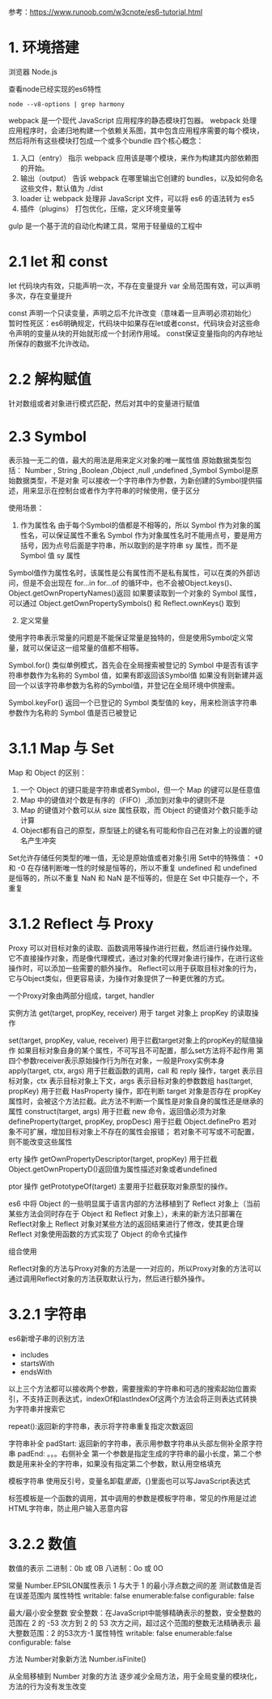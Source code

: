参考：https://www.runoob.com/w3cnote/es6-tutorial.html

# 1. 环境搭建

浏览器
Node.js

查看node已经实现的es6特性
```shell
node --v8-options | grep harmony
```

webpack 是一个现代 JavaScript 应用程序的静态模块打包器。
webpack 处理应用程序时，会递归地构建一个依赖关系图，其中包含应用程序需要的每个模块，然后将所有这些模块打包成一个或多个bundle
四个核心概念：
1. 入口（entry）
    指示 webpack 应用该是哪个模块，来作为构建其内部依赖图的开始。
2. 输出（output）
    告诉 webpack 在哪里输出它创建的 bundles，以及如何命名这些文件，默认值为 ./dist
3. loader
    让 webpack 处理非 JavaScript 文件，可以将 es6 的语法转为 es5
4. 插件（plugins）
    打包优化，压缩，定义环境变量等

gulp 是一个基于流的自动化构建工具，常用于轻量级的工程中

# 2.1 let 和 const

let 代码块内有效，只能声明一次，不存在变量提升
var 全局范围有效，可以声明多次，存在变量提升

const 声明一个只读变量，声明之后不允许改变（意味着一旦声明必须初始化）
暂时性死区：es6明确规定，代码块中如果存在let或者const，代码块会对这些命令声明的变量从块的开始就形成一个封闭作用域。
const保证变量指向的内存地址所保存的数据不允许改动。

# 2.2 解构赋值

针对数组或者对象进行模式匹配，然后对其中的变量进行赋值

# 2.3 Symbol

表示独一无二的值，最大的用法是用来定义对象的唯一属性值
原始数据类型包括：
Number , String ,Boolean ,Object ,null ,undefined ,Symbol
Symbol是原始数据类型，不是对象
可以接收一个字符串作为参数，为新创建的Symbol提供描述，用来显示在控制台或者作为字符串的时候使用，便于区分

使用场景：
1. 作为属性名
由于每个Symbol的值都是不相等的，所以 Symbol 作为对象的属性名，可以保证属性不重名
Symbol 作为对象属性名时不能用点号，要是用方括号，因为点号后面是字符串，所以取到的是字符串 sy 属性，而不是 Symbol 值 sy 属性 

Symbol值作为属性名时，该属性是公有属性而不是私有属性，可以在类的外部访问，但是不会出现在 for...in   for...of 的循环中，也不会被Object.keys()、Object.getOwnPropertyNames()返回
如果要读取到一个对象的 Symbol 属性，可以通过 Object.getOwnPropertySymbols() 和 Reflect.ownKeys() 取到

2. 定义常量

使用字符串表示常量的问题是不能保证常量是独特的，但是使用Symbol定义常量，就可以保证这一组常量的值都不相等。

Symbol.for() 类似单例模式，首先会在全局搜索被登记的 Symbol 中是否有该字符串参数作为名称的 Symbol 值，如果有即返回该Symbol值
如果没有则新建并返回一个以该字符串参数为名称的Symbol值，并登记在全局环境中供搜索。

Symbol.keyFor() 返回一个已登记的 Symbol 类型值的 key，用来检测该字符串参数作为名称的 Symbol 值是否已被登记

# 3.1.1 Map 与 Set

Map 和 Object 的区别：
1. 一个 Object 的键只能是字符串或者Symbol，但一个 Map 的键可以是任意值
2. Map 中的键值对个数是有序的（FIFO）,添加到对象中的键则不是
3. Map 的键值对个数可以从 size 属性获取，而 Object 的键值对个数只能手动计算
4. Object都有自己的原型，原型链上的键名有可能和你自己在对象上的设置的键名产生冲突

Set允许存储任何类型的唯一值，无论是原始值或者对象引用
Set中的特殊值：
+0 和 -0 在存储判断唯一性的时候是恒等的，所以不重复
undefined 和 undefined是恒等的，所以不重复
NaN 和 NaN 是不恒等的，但是在 Set 中只能存一个，不重复

# 3.1.2 Reflect 与 Proxy

Proxy 可以对目标对象的读取、函数调用等操作进行拦截，然后进行操作处理。
它不直接操作对象，而是像代理模式，通过对象的代理对象进行操作，在进行这些操作时，可以添加一些需要的额外操作。
Reflect可以用于获取目标对象的行为，它与Object类似，但更容易读，为操作对象提供了一种更优雅的方式。

一个Proxy对象由两部分组成，target, handler

实例方法 get(target, propKey, receiver) 用于 target 对象上 propKey 的读取操作

set(target, propKey, value, receiver) 用于拦截target对象上的propKey的赋值操作
如果目标对象自身的某个属性，不可写且不可配置，那么set方法将不起作用
第四个参数receiver表示原始操作行为所在对象，一般是Proxy实例本身
apply(target, ctx, args) 用于拦截函数的调用，call 和 reply 操作，target 表示目标对象，ctx 表示目标对象上下文，args 表示目标对象的参数数组
has(target, propKey) 用于拦截 HasProperty 操作，即在判断 target 对象是否存在 propKey 属性时，会被这个方法拦截。此方法不判断一个属性是对象自身的属性还是继承的属性
construct(target, args) 用于拦截 new 命令，返回值必须为对象
defineProperty(target, propKey, propDesc) 用于拦截 Object.definePro 若对象不可扩展，增加目标对象上不存在的属性会报错；
若对象不可写或不可配置，则不能改变这些属性

erty 操作
getOwnPropertyDescriptor(target, propKey) 用于拦截 Object.getOwnPropertyD()返回值为属性描述对象或者undefined

ptor 操作
getPrototypeOf(target) 主要用于拦截获取对象原型的操作。

es6 中将 Object 的一些明显属于语言内部的方法移植到了 Reflect 对象上（当前某些方法会同时存在于 Object 和 Reflect 对象上），未来的新方法只部署在 Reflect对象上
Reflect 对象对某些方法的返回结果进行了修改，使其更合理
Reflect 对象使用函数的方式实现了 Object 的命令式操作

组合使用

Reflect对象的方法与Proxy对象的方法是一一对应的，所以Proxy对象的方法可以通过调用Reflect对象的方法获取默认行为，然后进行额外操作。

# 3.2.1 字符串
es6新增子串的识别方法
- includes
- startsWith
- endsWith

以上三个方法都可以接收两个参数，需要搜索的字符串和可选的搜索起始位置索引，不支持正则表达式，indexOf和lastIndexOf这两个方法会将正则表达式转换为字符串并搜索它

repeat():返回新的字符串，表示将字符串重复指定次数返回

字符串补全
padStart: 返回新的字符串，表示用参数字符串从头部左侧补全原字符串
padEnd: 。。。右侧补全
第一个参数是指定生成的字符串的最小长度，第二个参数是用来补全的字符串，如果没有指定第二个参数，默认用空格填充

模板字符串
使用反引号，变量名卸载${}里面，${}里面也可以写JavaScript表达式

标签模板是一个函数的调用，其中调用的参数是模板字符串，常见的作用是过滤HTML字符串，防止用户输入恶意内容

# 3.2.2 数值

数值的表示
二进制：0b 或 0B
八进制：0o 或 0O

常量
Number.EPSILON属性表示 1 与大于 1 的最小浮点数之间的差
测试数值是否在误差范围内
属性特性
writable: false
enumerable:false
configurable: false

最大/最小安全整数
安全整数：在JavaScript中能够精确表示的整数，安全整数的范围在 2 的 -53 次方到 2 的 53 次方之间，超过这个范围的整数无法精确表示
最大整数范围：2 的53次方-1
属性特性
writable: false
enumerable:false
configurable: false

方法
Number对象新方法
Number.isFinite()

从全局移植到 Number 对象的方法
逐步减少全局方法，用于全局变量的模块化，方法的行为没有发生改变


